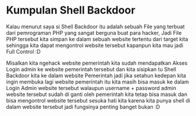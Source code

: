 # Kumpulan Shell Backdoor
Kalau menurut saya si Shell Backdoor itu adalah sebuah File yang terbuat dari pemrograman PHP yang sangat berguna buat para hacker, Jadi File PHP tersebut kita simpan ke dalam sebuah website tertentu dari target kita sehingga kita dapat mengontrol website tersebut kapanpun kita mau jadi Full Control :D

Misalkan kita ngehack website pemerintah kita sudah mendapatkan Akses Login admin ke website pemerintah tersebut dan kita sisipkan tu Shell Backdoor kita ke dalam website Pemerintah jadi jika setahun kedepan kita ingin membuka lagi website pemerintah itu kita masih bisa masuk ke dalam Login Admin website tersebut walaupun username + password admin website tersebut sudah di ganti oleh pemerintah kita tetap bisa masuk dan bisa mengontrol website tersebut sesuka hati kita karena kita punya shell di dalam website tersebut jadi fungsinya penting banget bukan :D
